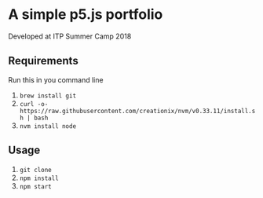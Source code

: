 # A simple p5.js portfolio

Developed at ITP Summer Camp 2018

## Requirements

Run this in you command line

1. `brew install git`
2. `curl -o- https://raw.githubusercontent.com/creationix/nvm/v0.33.11/install.sh | bash`
3. `nvm install node`

## Usage

1. `git clone `
2. `npm install`
3. `npm start`

